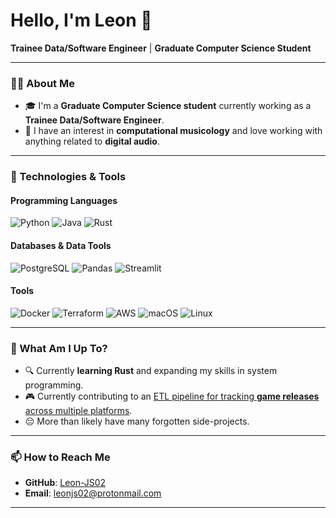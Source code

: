 # Hello, I'm Leon 🌴

**Trainee Data/Software Engineer** | **Graduate Computer Science Student**

---

### 👨‍💻 About Me

- 🎓 I'm a **Graduate Computer Science student** currently working as a **Trainee Data/Software Engineer**.
- 🎵 I have an interest in **computational musicology** and love working with anything related to **digital audio**.
  
---

### 🔧 Technologies & Tools

#### Programming Languages
![Python](https://img.shields.io/badge/-Python-3776AB?style=for-the-badge&logo=python&logoColor=white)
![Java](https://img.shields.io/badge/-Java-007396?style=for-the-badge&logo=java&logoColor=white)
![Rust](https://img.shields.io/badge/-Rust-000000?style=for-the-badge&logo=rust&logoColor=white)

#### Databases & Data Tools
![PostgreSQL](https://img.shields.io/badge/-PostgreSQL-4169E1?style=for-the-badge&logo=postgresql&logoColor=white)
![Pandas](https://img.shields.io/badge/-Pandas-150458?style=for-the-badge&logo=pandas&logoColor=white)
![Streamlit](https://img.shields.io/badge/-Streamlit-FF4B4B?style=for-the-badge&logo=streamlit&logoColor=white)

#### Tools
![Docker](https://img.shields.io/badge/-Docker-2496ED?style=for-the-badge&logo=docker&logoColor=white)
![Terraform](https://img.shields.io/badge/-Terraform-623CE4?style=for-the-badge&logo=terraform&logoColor=white)
![AWS](https://img.shields.io/badge/AWS-%23FF9900.svg?style=for-the-badge&logo=amazon-web-services&logoColor=white)
![macOS](https://img.shields.io/badge/-macOS-000000?style=for-the-badge&logo=apple&logoColor=white)
![Linux](https://img.shields.io/badge/-Linux-FCC624?style=for-the-badge&logo=linux&logoColor=black)

---

### 🚀 What Am I Up To?

- 🔍 Currently **learning Rust** and expanding my skills in system programming.
- 🎮 Currently contributing to an [ETL pipeline for tracking **game releases** across multiple platforms](https://github.com/mehrdadhalali/Games-Release-Tracker).
- 😔 More than likely have many forgotten side-projects.

---

### 📫 How to Reach Me

- **GitHub**: [Leon-JS02](https://github.com/Leon-JS02)
- **Email**: leonjs02@protonmail.com

---
